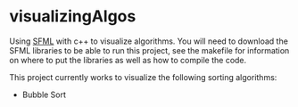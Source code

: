 # visualizingAlgos
Using [SFML](https://www.sfml-dev.org/download.php) with c++ to visualize algorithms. You will need to download the SFML libraries to be able to run this project, see the makefile for information on where to put the libraries as well as how to compile the code. 

This project currently works to visualize the following sorting algorithms:
* Bubble Sort 

